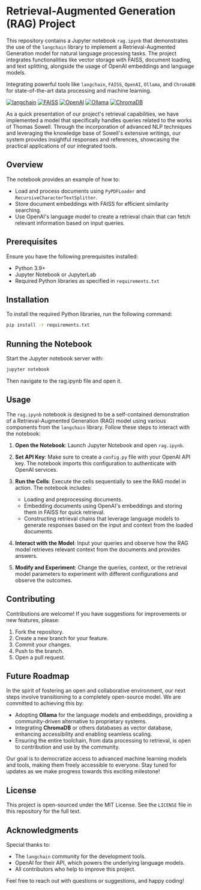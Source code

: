 # Retrieval-Augmented Generation (RAG) Project

This repository contains a Jupyter notebook `rag.ipynb` that demonstrates the use of the `langchain` library to implement a Retrieval-Augmented Generation model for natural language processing tasks. The project integrates functionalities like vector storage with FAISS, document loading, and text splitting, alongside the usage of OpenAI embeddings and language models.


Integrating powerful tools like `langchain`, `FAISS`, `OpenAI`, `Ollama`, and `ChromaDB` for state-of-the-art data processing and machine learning.

[![langchain](https://img.shields.io/badge/langchain-integration-blue.svg)](https://github.com/your-username/langchain-repo)
[![FAISS](https://img.shields.io/badge/FAISS-fast%20indexing-red.svg)](https://github.com/facebookresearch/faiss)
[![OpenAI](https://img.shields.io/badge/OpenAI-API-green.svg)](https://openai.com/api/)
[![Ollama](https://img.shields.io/badge/Ollama-service-purple.svg)](https://ollama.your-service-url.com)
[![ChromaDB](https://img.shields.io/badge/ChromaDB-database-orange.svg)](https://chromadb.your-database-url.com)


As a quick presentation of our project's retrieval capabilities, we have implemented a model that specifically handles queries related to the works of Thomas Sowell. Through the incorporation of advanced NLP techniques and leveraging the knowledge base of Sowell's extensive writings, our system provides insightful responses and references, showcasing the practical applications of our integrated tools.

## Overview

The notebook provides an example of how to:

- Load and process documents using `PyPDFLoader` and `RecursiveCharacterTextSplitter`.
- Store document embeddings with FAISS for efficient similarity searching.
- Use OpenAI's language model to create a retrieval chain that can fetch relevant information based on input queries.

## Prerequisites

Ensure you have the following prerequisites installed:

- Python 3.9+
- Jupyter Notebook or JupyterLab
- Required Python libraries as specified in `requirements.txt`

## Installation

To install the required Python libraries, run the following command:

```bash
pip install -r requirements.txt
```

## Running the Notebook

Start the Jupyter notebook server with:

```bash
jupyter notebook
```
Then navigate to the rag.ipynb file and open it.

## Usage

The `rag.ipynb` notebook is designed to be a self-contained demonstration of a Retrieval-Augmented Generation (RAG) model using various components from the `langchain` library. Follow these steps to interact with the notebook:

1. **Open the Notebook**: Launch Jupyter Notebook and open `rag.ipynb`.

2. **Set API Key**: Make sure to create a `config.py` file with your OpenAI API key. The notebook imports this configuration to authenticate with OpenAI services.

3. **Run the Cells**: Execute the cells sequentially to see the RAG model in action. The notebook includes:
   - Loading and preprocessing documents.
   - Embedding documents using OpenAI's embeddings and storing them in FAISS for quick retrieval.
   - Constructing retrieval chains that leverage language models to generate responses based on the input and context from the loaded documents.

4. **Interact with the Model**: Input your queries and observe how the RAG model retrieves relevant context from the documents and provides answers.

5. **Modify and Experiment**: Change the queries, context, or the retrieval model parameters to experiment with different configurations and observe the outcomes.

## Contributing

Contributions are welcome! If you have suggestions for improvements or new features, please:

1. Fork the repository.
2. Create a new branch for your feature.
3. Commit your changes.
4. Push to the branch.
5. Open a pull request.


## Future Roadmap

In the spirit of fostering an open and collaborative environment, our next steps involve transitioning to a completely open-source model. We are committed to achieving this by:

- Adopting **Ollama** for the language models and embeddings, providing a community-driven alternative to proprietary systems.
- Integrating **ChromaDB** or others databases as vector database, enhancing accessibility and enabling seamless scaling.
- Ensuring the entire toolchain, from data processing to retrieval, is open to contribution and use by the community.

Our goal is to democratize access to advanced machine learning models and tools, making them freely accessible to everyone. Stay tuned for updates as we make progress towards this exciting milestone!

## License

This project is open-sourced under the MIT License. See the `LICENSE` file in this repository for the full text.

## Acknowledgments

Special thanks to:

- The `langchain` community for the development tools.
- OpenAI for their API, which powers the underlying language models.
- All contributors who help to improve this project.

Feel free to reach out with questions or suggestions, and happy coding!
